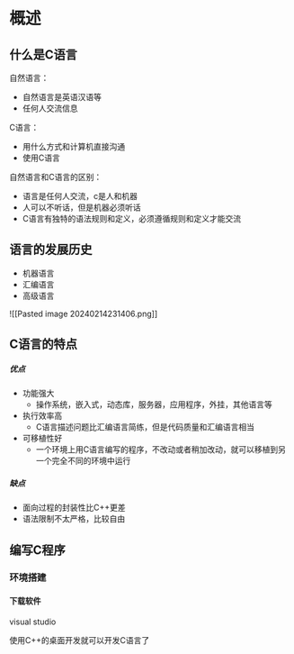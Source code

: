 # 概述
## 什么是C语言

自然语言：
- 自然语言是英语汉语等
- 任何人交流信息

C语言：
- 用什么方式和计算机直接沟通
- 使用C语言

自然语言和C语言的区别：
- 语言是任何人交流，c是人和机器
- 人可以不听话，但是机器必须听话
- C语言有独特的语法规则和定义，必须遵循规则和定义才能交流


## 语言的发展历史

- 机器语言
- 汇编语言
- 高级语言

![[Pasted image 20240214231406.png]]

## C语言的特点

##### 优点
- 功能强大
	- 操作系统，嵌入式，动态库，服务器，应用程序，外挂，其他语言等
- 执行效率高
	- C语言描述问题比汇编语言简练，但是代码质量和汇编语言相当
- 可移植性好
	- 一个环境上用C语言编写的程序，不改动或者稍加改动，就可以移植到另一个完全不同的环境中运行

##### 缺点
- 面向过程的封装性比C++更差
- 语法限制不太严格，比较自由

## 编写C程序

### 环境搭建

#### 下载软件
visual studio

使用C++的桌面开发就可以开发C语言了

